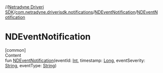 //[Netradyne Driveri SDK](../../index.md)/[com.netradyne.driverisdk.notifications](../index.md)/[NDEventNotification](index.md)/[NDEventNotification](-n-d-event-notification.md)



# NDEventNotification  
[common]  
Content  
fun [NDEventNotification](-n-d-event-notification.md)(eventId: [Int](https://kotlinlang.org/api/latest/jvm/stdlib/kotlin/-int/index.html), timestamp: [Long](https://kotlinlang.org/api/latest/jvm/stdlib/kotlin/-long/index.html), eventSeverity: [String](https://kotlinlang.org/api/latest/jvm/stdlib/kotlin/-string/index.html), eventType: [String](https://kotlinlang.org/api/latest/jvm/stdlib/kotlin/-string/index.html))  



